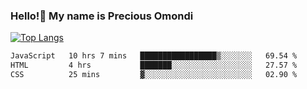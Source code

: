 ### Hello!👋 My name is Precious Omondi 

[![Top Langs](https://github-readme-stats.vercel.app/api/top-langs/?username=Presho99&langs_count=8&theme=dark)](https://github.com/Presho99/github-readme-stats)



<!--START_SECTION:waka-->

```txt
JavaScript   10 hrs 7 mins   █████████████████▒░░░░░░░   69.54 %
HTML         4 hrs           ███████░░░░░░░░░░░░░░░░░░   27.57 %
CSS          25 mins         ▓░░░░░░░░░░░░░░░░░░░░░░░░   02.90 %
```

<!--END_SECTION:waka-->

